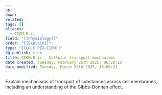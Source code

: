 ```yaml
---
up: 
down: 
related: 
tags: []
aliases:
  - CICM.E.ii
field: "[[Physiology]]"
order: "[[Explain]]"
type: "[[LO.C.PEX.CICM]]"
dg-publish: true
title: CICM.E.ii - Cellular transport mechanisms
date created: Tuesday, February 25th 2025, 06:29:15
date modified: Tuesday, March 25th 2025, 16:09:21
---
```


Explain mechanisms of transport of substances across cell membranes, including an understanding of the Gibbs-Donnan effect.
